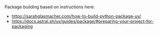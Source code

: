 Package building based on instructions here:
- https://sarahglasmacher.com/how-to-build-python-package-uv/
- https://docs.astral.sh/uv/guides/package/#preparing-your-project-for-packaging
